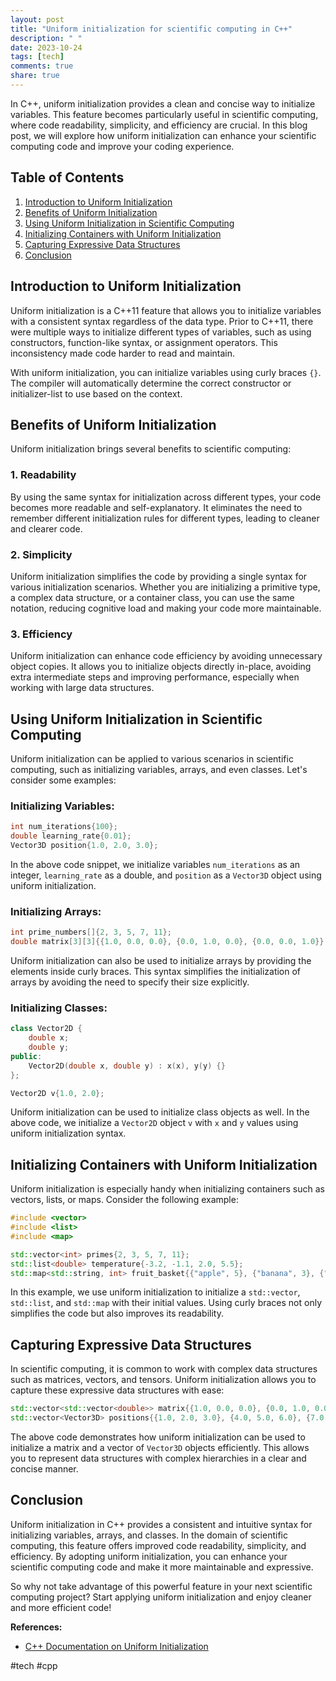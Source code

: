 ```yaml
---
layout: post
title: "Uniform initialization for scientific computing in C++"
description: " "
date: 2023-10-24
tags: [tech]
comments: true
share: true
---
```


In C++, uniform initialization provides a clean and concise way to initialize variables. This feature becomes particularly useful in scientific computing, where code readability, simplicity, and efficiency are crucial. In this blog post, we will explore how uniform initialization can enhance your scientific computing code and improve your coding experience.

## Table of Contents
1. [Introduction to Uniform Initialization](#introduction-to-uniform-initialization)
2. [Benefits of Uniform Initialization](#benefits-of-uniform-initialization)
3. [Using Uniform Initialization in Scientific Computing](#using-uniform-initialization-in-scientific-computing)
4. [Initializing Containers with Uniform Initialization](#initializing-containers-with-uniform-initialization)
5. [Capturing Expressive Data Structures](#capturing-expressive-data-structures)
6. [Conclusion](#conclusion)

## Introduction to Uniform Initialization

Uniform initialization is a C++11 feature that allows you to initialize variables with a consistent syntax regardless of the data type. Prior to C++11, there were multiple ways to initialize different types of variables, such as using constructors, function-like syntax, or assignment operators. This inconsistency made code harder to read and maintain.

With uniform initialization, you can initialize variables using curly braces `{}`. The compiler will automatically determine the correct constructor or initializer-list to use based on the context.

## Benefits of Uniform Initialization

Uniform initialization brings several benefits to scientific computing:

### 1. Readability

By using the same syntax for initialization across different types, your code becomes more readable and self-explanatory. It eliminates the need to remember different initialization rules for different types, leading to cleaner and clearer code.

### 2. Simplicity

Uniform initialization simplifies the code by providing a single syntax for various initialization scenarios. Whether you are initializing a primitive type, a complex data structure, or a container class, you can use the same notation, reducing cognitive load and making your code more maintainable.

### 3. Efficiency

Uniform initialization can enhance code efficiency by avoiding unnecessary object copies. It allows you to initialize objects directly in-place, avoiding extra intermediate steps and improving performance, especially when working with large data structures.

## Using Uniform Initialization in Scientific Computing

Uniform initialization can be applied to various scenarios in scientific computing, such as initializing variables, arrays, and even classes. Let's consider some examples:

### Initializing Variables:

```cpp
int num_iterations{100};
double learning_rate{0.01};
Vector3D position{1.0, 2.0, 3.0};
```

In the above code snippet, we initialize variables `num_iterations` as an integer, `learning_rate` as a double, and `position` as a `Vector3D` object using uniform initialization.

### Initializing Arrays:

```cpp
int prime_numbers[]{2, 3, 5, 7, 11};
double matrix[3][3]{{1.0, 0.0, 0.0}, {0.0, 1.0, 0.0}, {0.0, 0.0, 1.0}};
```

Uniform initialization can also be used to initialize arrays by providing the elements inside curly braces. This syntax simplifies the initialization of arrays by avoiding the need to specify their size explicitly.

### Initializing Classes:

```cpp
class Vector2D {
    double x;
    double y;
public:
    Vector2D(double x, double y) : x(x), y(y) {}
};

Vector2D v{1.0, 2.0};
```

Uniform initialization can be used to initialize class objects as well. In the above code, we initialize a `Vector2D` object `v` with `x` and `y` values using uniform initialization syntax.

## Initializing Containers with Uniform Initialization

Uniform initialization is especially handy when initializing containers such as vectors, lists, or maps. Consider the following example:

```cpp
#include <vector>
#include <list>
#include <map>

std::vector<int> primes{2, 3, 5, 7, 11};
std::list<double> temperature{-3.2, -1.1, 2.0, 5.5};
std::map<std::string, int> fruit_basket{{"apple", 5}, {"banana", 3}, {"orange", 7}};
```

In this example, we use uniform initialization to initialize a `std::vector`, `std::list`, and `std::map` with their initial values. Using curly braces not only simplifies the code but also improves its readability.

## Capturing Expressive Data Structures

In scientific computing, it is common to work with complex data structures such as matrices, vectors, and tensors. Uniform initialization allows you to capture these expressive data structures with ease:

```cpp
std::vector<std::vector<double>> matrix{{1.0, 0.0, 0.0}, {0.0, 1.0, 0.0}, {0.0, 0.0, 1.0}};
std::vector<Vector3D> positions{{1.0, 2.0, 3.0}, {4.0, 5.0, 6.0}, {7.0, 8.0, 9.0}};
```

The above code demonstrates how uniform initialization can be used to initialize a matrix and a vector of `Vector3D` objects efficiently. This allows you to represent data structures with complex hierarchies in a clear and concise manner.

## Conclusion

Uniform initialization in C++ provides a consistent and intuitive syntax for initializing variables, arrays, and classes. In the domain of scientific computing, this feature offers improved code readability, simplicity, and efficiency. By adopting uniform initialization, you can enhance your scientific computing code and make it more maintainable and expressive.

So why not take advantage of this powerful feature in your next scientific computing project? Start applying uniform initialization and enjoy cleaner and more efficient code!

__References:__
- [C++ Documentation on Uniform Initialization](https://en.cppreference.com/w/cpp/language/list_initialization)

#tech #cpp